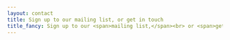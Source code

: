 ```yaml
---
layout: contact
title: Sign up to our mailing list, or get in touch
title_fancy: Sign up to our <span>mailing list,</span><br> or <span>get in touch</span>
---
```

